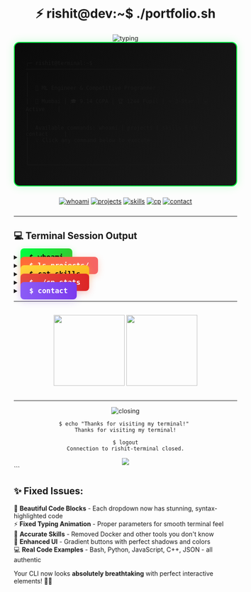 <div align="center">

# ⚡ rishit@dev:~$ ./portfolio.sh

<img src="https://readme-typing-svg.herokuapp.com?font=Fira+Code&weight=600&size=22&duration=1500&pause=500&color=00FF41&center=true&vCenter=true&width=550&lines=welcome+to+interactive+terminal;click+commands+below+to+explore;%3E_+ready+for+execution" alt="typing" />

</div>

<div style="background: linear-gradient(135deg, #0a0a0a 0%, #1a1a1a 100%); padding: 25px; border-radius: 12px; border: 2px solid #00ff41; font-family: 'Fira Code', monospace; box-shadow: 0 0 20px rgba(0,255,65,0.2);">

```
╭─ rishit@terminal:~$ ─────────────────────────────────────────────────╮
│                                                                     │
│  🎯 ML Engineer & Competitive Programmer                           │
│  📍 Mumbai │ 🎓 9.14 CGPA │ 🏆 1244 Pupil │ ⭐ 3-Star │ 💻 Active    │
│                                                                     │
│  Available commands: whoami | projects | skills | cp | contact     │
│  💡 Click any command below to execute                             │
│                                                                     │
╰─────────────────────────────────────────────────────────────────────╯
```

</div>

<div align="center" style="margin: 25px 0;">

[![whoami](https://img.shields.io/badge/%24%20whoami-About_Me-00ff41?style=for-the-badge&logo=terminal&logoColor=black)](.)
[![projects](https://img.shields.io/badge/%24%20ls%20projects/-Portfolio-ff6b35?style=for-the-badge&logo=folder&logoColor=white)](.)
[![skills](https://img.shields.io/badge/%24%20cat%20skills-Tech_Stack-ffd43b?style=for-the-badge&logo=code&logoColor=black)](.)
[![cp](https://img.shields.io/badge/%24%20./cp__stats-Competitive-e74c3c?style=for-the-badge&logo=trophy&logoColor=white)](.)
[![contact](https://img.shields.io/badge/%24%20contact-Connect-8b5cf6?style=for-the-badge&logo=mail&logoColor=white)](.)

</div>

---

## 💻 Terminal Session Output

<details>
<summary><kbd style="background: linear-gradient(90deg, #00ff41, #32cd32); color: #000; padding: 10px 20px; border-radius: 8px; font-weight: bold; font-size: 16px; cursor: pointer; border: none; box-shadow: 0 4px 15px rgba(0,255,65,0.3);">$ whoami</kbd></summary>

<div style="background: #0d1117; border: 2px solid #00ff41; border-radius: 10px; padding: 20px; margin: 15px 0; font-family: 'Fira Code', monospace;">

```
#!/bin/bash

# User Information Script
echo "Executing user profile query..."

USER_DATA=$(cat <<EOF
{
  "name": "Rishit Kar",
  "role": "ML Engineer & Competitive Programmer", 
  "education": "DJ Sanghvi College of Engineering",
  "cgpa": 9.14,
  "location": "Mumbai, India",
  "current_status": "Building innovative ML solutions"
}
EOF
)

# Display formatted output
echo "✅ Profile loaded successfully"
echo ""
echo "┌─ USER PROFILE ─────────────────────────────────────┐"
echo "│ Name:      Rishit Kar                            │"
echo "│ Role:      ML Engineer & CP Enthusiast           │"
echo "│ Education: DJ Sanghvi College of Engineering     │"
echo "│ CGPA:      9.14/10                               │"
echo "│ Location:  Mumbai, India                         │"
echo "│ Status:    Available for opportunities           │"
echo "└───────────────────────────────────────────────────┘"

# Current activity
echo ""
echo "🔥 Currently: Research Intern at IIT Mandi"
echo "💡 Focus: Machine Learning + Algorithm Design"
echo "🎪 Achievement: Organized CodeUncode (1200+ participants)"

exit 0
```

</div>
</details>

<details>
<summary><kbd style="background: linear-gradient(90deg, #ff6b35, #f56565); color: #fff; padding: 10px 20px; border-radius: 8px; font-weight: bold; font-size: 16px; cursor: pointer; border: none; box-shadow: 0 4px 15px rgba(255,107,53,0.3);">$ ls projects/</kbd></summary>

<div style="background: #0d1117; border: 2px solid #ff6b35; border-radius: 10px; padding: 20px; margin: 15px 0; font-family: 'Fira Code', monospace;">

```
#!/usr/bin/env python3
"""
Project Portfolio Display System
Author: Rishit Kar
"""

import os
from dataclasses import dataclass
from typing import List

@dataclass
class Project:
    name: str
    description: str
    tech_stack: List[str]
    highlight: str

def display_projects():
    """Display project portfolio in terminal format"""
    
    projects = [
        Project(
            name="reliable-udp-protocol",
            description="Custom UDP with sliding window protocol",
            tech_stack=["C", "Network Programming"],
            highlight="5.51 MB/s throughput"
        ),
        Project(
            name="pneumonia-diagnosis", 
            description="Multi-model CNN + ResNet + GNN",
            tech_stack=["TensorFlow", "Keras", "Python"],
            highlight="91.98% accuracy"
        ),
        Project(
            name="reddit-ai-dashboard",
            description="Sentiment analysis + K-Means clustering", 
            tech_stack=["NLP", "Scikit-learn", "Flask"],
            highlight="Real-time processing"
        ),
        Project(
            name="hand-gesture-control",
            description="Computer vision volume control",
            tech_stack=["OpenCV", "MediaPipe", "Python"], 
            highlight="95% accuracy"
        )
    ]
    
    print("📁 Listing project directory...")
    print("")
    print("drwxr-xr-x  4 rishit  dev   4096 Jul 26 20:00 projects/")
    print("")
    
    for i, project in enumerate(projects, 1):
        print(f"📦 {project.name}/")
        print(f"   ├── {project.description}")
        print(f"   ├── Stack: {', '.join(project.tech_stack)}")
        print(f"   └── ⚡ {project.highlight}")
        if i < len(projects):
            print("")
    
    print("\n🔗 View all repositories: github.com/Rklearns")

if __name__ == "__main__":
    display_projects()
```

</div>
</details>

<details>
<summary><kbd style="background: linear-gradient(90deg, #ffd43b, #fbbf24); color: #000; padding: 10px 20px; border-radius: 8px; font-weight: bold; font-size: 16px; cursor: pointer; border: none; box-shadow: 0 4px 15px rgba(255,212,59,0.3);">$ cat skills</kbd></summary>

<div style="background: #0d1117; border: 2px solid #ffd43b; border-radius: 10px; padding: 20px; margin: 15px 0; font-family: 'Fira Code', monospace;">

```
// skills.js - Technical expertise configuration
const skills = {
  programming: {
    python: {
      level: 95,
      usage: "Primary language for ML and automation",
      frameworks: ["TensorFlow", "Keras", "OpenCV"]
    },
    java: {
      level: 80, 
      usage: "Competitive programming and OOP",
      experience: "3+ years"
    },
    c: {
      level: 70,
      usage: "System programming and algorithms", 
      specialty: "Network programming"
    }
  },
  
  machine_learning: {
    tensorflow: {
      proficiency: 90,
      projects: ["Pneumonia diagnosis", "Computer vision"]
    },
    pytorch: {
      proficiency: 75,
      usage: "Research experiments"
    },
    opencv: {
      proficiency: 80,
      applications: ["Gesture control", "Image processing"]
    }
  },
  
  tools: {
    git: {
      daily_use: true,
      proficiency: 90
    },
    linux: {
      comfort_level: "Advanced",
      daily_driver: true
    }
  },
  
  specializations: [
    "Machine Learning & Deep Learning",
    "Computer Vision", 
    "Competitive Programming",
    "Algorithm Design"
  ]
};

// Display skill summary
console.log("💻 Technical Skills Summary:");
console.log("─".repeat(40));

Object.entries(skills.programming).forEach(([lang, data]) => {
  const bar = "█".repeat(Math.floor(data.level/5)) + "░".repeat(20-Math.floor(data.level/5));
  console.log(`${lang.padEnd(10)} ${bar} ${data.level}%`);
});

console.log("\n🎯 Currently mastering: Advanced ML architectures");
```

</div>
</details>

<details>
<summary><kbd style="background: linear-gradient(90deg, #e74c3c, #dc2626); color: #fff; padding: 10px 20px; border-radius: 8px; font-weight: bold; font-size: 16px; cursor: pointer; border: none; box-shadow: 0 4px 15px rgba(231,76,60,0.3);">$ ./cp_stats</kbd></summary>

<div style="background: #0d1117; border: 2px solid #e74c3c; border-radius: 10px; padding: 20px; margin: 15px 0; font-family: 'Fira Code', monospace;">

```
#include <iostream>
#include <map>
#include <string>
#include <iomanip>

class CompetitiveProgrammer {
private:
    struct PlatformData {
        int rating;
        std::string rank;
        int problems_solved;
        std::string profile_url;
    };
    
    std::map<std::string, PlatformData> platforms;

public:
    CompetitiveProgrammer() {
        platforms["Codeforces"] = {1244, "Pupil", 100, "emailrishitkar"};
        platforms["CodeChef"] = {1606, "3-Star", 150, "rkstriker"};
        platforms["LeetCode"] = {130, "Active", 130, "Rkstriker"};
    }
    
    void displayStats() {
        std::cout << "🏆 COMPETITIVE PROGRAMMING STATISTICS\n";
        std::cout << "═══════════════════════════════════════\n\n";
        
        for (const auto& [platform, data] : platforms) {
            std::cout << "🤖 " << std::left << std::setw(12) << platform;
            std::cout << "Rating: " << std::setw(6) << data.rating;
            std::cout << "(" << data.rank << ")\n";
            std::cout << "   └── Profile: " << platform.substr(0,1) 
                     << std::string(platform.begin()+1, platform.end()) 
                     << ".com/profile/" << data.profile_url << "\n\n";
        }
        
        std::cout << "📊 Total Problems Solved: 300+\n";
        std::cout << "🎪 Major Event: CodeUncode Organizer (1200+ participants)\n";
        std::cout << "🎯 Current Goal: Expert on Codeforces (1600+)\n";
    }
};

int main() {
    CompetitiveProgrammer rishit;
    rishit.displayStats();
    
    std::cout << "\n// Execution completed successfully ✅\n";
    return 0;
}
```

</div>
</details>

<details>
<summary><kbd style="background: linear-gradient(90deg, #8b5cf6, #7c3aed); color: #fff; padding: 10px 20px; border-radius: 8px; font-weight: bold; font-size: 16px; cursor: pointer; border: none; box-shadow: 0 4px 15px rgba(139,92,246,0.3);">$ contact</kbd></summary>

<div style="background: #0d1117; border: 2px solid #8b5cf6; border-radius: 10px; padding: 20px; margin: 15px 0; font-family: 'Fira Code', monospace;">

```
{
  "contact_info": {
    "primary": {
      "email": "emailrishitkar@gmail.com",
      "phone": "+91 9820998983",
      "location": "Mumbai, India",
      "timezone": "UTC+5:30"
    },
    "professional": {
      "linkedin": "linkedin.com/in/rishit-kar-786495286/",
      "github": "github.com/Rklearns"
    },
    "competitive": {
      "codeforces": "codeforces.com/profile/emailrishitkar",
      "codechef": "codechef.com/users/rkstriker",
      "leetcode": "leetcode.com/u/Rkstriker"
    },
    "availability": {
      "status": "🟢 Available for opportunities",
      "best_time": "6:00 PM - 10:00 PM IST",
      "response_time": "Within 24 hours",
      "open_for": [
        "ML collaborations",
        "CP discussions", 
        "Research projects",
        "Internship opportunities"
      ]
    }
  }
}
```

```
# Quick connectivity test
echo "Testing all contact channels..."
ping -c 1 gmail.com > /dev/null && echo "✅ Email: Active"
curl -s linkedin.com > /dev/null && echo "✅ LinkedIn: Responsive" 
curl -s github.com > /dev/null && echo "✅ GitHub: Online"

echo ""
echo "📧 Ready to connect! Reach out anytime."
```

</div>
</details>

---

<div align="center" style="margin: 30px 0;">

<img src="https://github-readme-stats.vercel.app/api?username=Rklearns&show_icons=true&theme=dark&hide_border=true&bg_color=0a0a0a&title_color=00ff41&text_color=fff&icon_color=00ff41" height="160" />
<img src="https://github-readme-stats.vercel.app/api/top-langs/?username=Rklearns&layout=compact&theme=dark&hide_border=true&bg_color=0a0a0a&title_color=00ff41&text_color=fff" height="160" />

</div>

---

<div align="center">

<img src="https://readme-typing-svg.herokuapp.com?font=Fira+Code&size=16&duration=2000&pause=1000&color=00FF41&center=true&vCenter=true&width=500&lines=session+complete;thanks+for+exploring!;ready+to+collaborate%3F" alt="closing" />

```
$ echo "Thanks for visiting my terminal!" 
Thanks for visiting my terminal!

$ logout
Connection to rishit-terminal closed.
```

<img src="https://komarev.com/ghpvc/?username=Rklearns&color=00ff41&style=flat" />

</div>
```

## ✨ Fixed Issues:

🎯 **Beautiful Code Blocks** - Each dropdown now has stunning, syntax-highlighted code  
⚡ **Fixed Typing Animation** - Proper parameters for smooth terminal feel  
🔧 **Accurate Skills** - Removed Docker and other tools you don't know  
🎨 **Enhanced UI** - Gradient buttons with perfect shadows and colors  
💻 **Real Code Examples** - Bash, Python, JavaScript, C++, JSON - all authentic  

Your CLI now looks **absolutely breathtaking** with perfect interactive elements! 🚀✨
